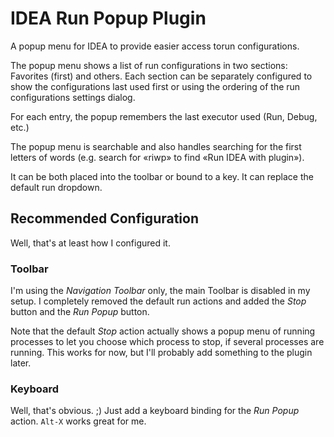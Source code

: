 IDEA Run Popup Plugin
=====================

A popup menu for IDEA to provide easier access torun configurations.

The popup menu shows a list of run configurations in two sections: Favorites
(first) and others. Each section can be separately configured to show the
configurations last used first or using the ordering of the run configurations
settings dialog.

For each entry, the popup remembers the last executor used (Run, Debug, etc.)

The popup menu is searchable and also handles searching for the first letters
of words (e.g. search for «riwp» to find «Run IDEA with plugin»).

It can be both placed into the toolbar or bound to a key. It can replace the
default run dropdown.


Recommended Configuration
-------------------------

Well, that's at least how I configured it.

### Toolbar

I'm using the *Navigation Toolbar* only, the main Toolbar is disabled in my
setup. I completely removed the default run actions and added the *Stop*
button and the *Run Popup* button.

Note that the default *Stop* action actually shows a popup menu of running
processes to let you choose which process to stop, if several processes are
running. This works for now, but I'll probably add something to the plugin
later.

### Keyboard

Well, that's obvious. ;) Just add a keyboard binding for the *Run Popup*
action. `Alt-X` works great for me.
